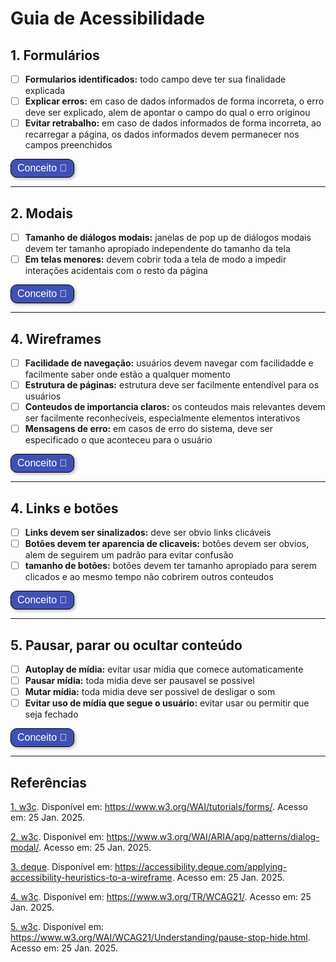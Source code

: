 # Guia de Acessibilidade 

## 1. Formulários 
- [ ] <b>Formularios identificados:</b> todo campo deve ter sua finalidade explicada
- [ ] <b>Explicar erros:</b> em caso de dados informados de forma incorreta, o erro deve ser explicado, alem de apontar o campo do qual o erro originou
- [ ] <b>Evitar retrabalho:</b> em caso de dados informados de forma incorreta, ao recarregar a página, os dados informados devem permanecer nos campos preenchidos

<style>
  .botao-conceito {
    border: 1px solid black;
    padding: 5px 10px;
    border-radius: 10px;
    background-color: #4051B5;
    color: white;
    font-size: 16px;
    cursor: pointer;
    box-shadow: 2px 2px 5px rgba(0, 0, 0, 0.3);
    transition: background-color 0.3s, transform 0.3s;
  }
  .botao-conceito:hover {
    background-color: #0056b3;
    transform: scale(1.05);
  }
</style>

<button title="Conceito formulários" class="botao-conceito" onclick="let el = document.getElementById('formulários'); el.style.display = el.style.display === 'none' ? 'block' : 'none';">
  Conceito 📖
</button>
<div id="formulários" style="display: none;">
Forulários devem ser de facil preenchimento e, no caso de erros, devem evitar retrabalho ao maximo e explicar a todo momento para o usuário o que aconteceu. <a href="#referencia-1">[1]</a>

</div>

---

## 2. Modais  
- [ ] <b>Tamanho de diálogos modais:</b> janelas de pop up de diálogos modais devem ter tamanho apropiado independente do tamanho da tela
- [ ] <b>Em telas menores:</b> devem cobrir toda a tela de modo a impedir interações acidentais com o resto da página 

<button title="Conceito modais" class="botao-conceito" onclick="let el = document.getElementById('Modais'); el.style.display = el.style.display === 'none' ? 'block' : 'none';">
  Conceito 📖
</button>
<div id="Modais" style="display: none;">
As caixas de diálogos modais devem puxar o foco do usuario para si enquanto estiverem sendo usadas, devendo ser bloqueada a interação com o resto do site para evitar erros por parte do usuário. <a href="#referencia-2">[2]</a>
</div>

---

## 4. Wireframes 
- [ ] <b>Facilidade de navegação:</b> usuários devem navegar com facilidadde e facilmente saber onde estão a qualquer momento
- [ ] <b>Estrutura de páginas:</b> estrutura deve ser facilmente entendível para os usuários
- [ ] <b>Conteudos de importancia claros:</b> os conteudos mais relevantes devem ser facilmente reconhecíveis, especialmente elementos interativos
- [ ] <b>Mensagens de erro:</b> em casos de erro do sistema, deve ser especificado o que aconteceu para o usuário

<button title="Conceito wireframes" class="botao-conceito" onclick="let el = document.getElementById('Wireframes'); el.style.display = el.style.display === 'none' ? 'block' : 'none';">
  Conceito 📖
</button>
<div id="Wireframes" style="display: none;">
O usuário deve ser capaz de se localizar dentro da página a qualquer momento e deve ser capaz de entender a ordem dos elementos e como facilmente chegar a onde ele quer acessar. <a href="#referencia-3">[3]</a>
</div>

---

## 4. Links e botões  
- [ ] <b>Links devem ser sinalizados:</b> deve ser obvio links clicáveis
- [ ] <b>Botões devem ter aparencia de clicaveis:</b> botões devem ser obvios, alem de seguirem um padrão para evitar confusão
- [ ] <b>tamanho de botões:</b> botões devem ter tamanho apropiado para serem clicados e ao mesmo tempo não cobrirem outros conteudos

<button title="Conceito links e botões" class="botao-conceito" onclick="let el = document.getElementById('Links'); el.style.display = el.style.display === 'none' ? 'block' : 'none';">
  Conceito 📖
</button>
<div id="Links" style="display: none;">
Elementos interativos como links e botões devem ser destacados de forma sua funcionalidade estar aparente, alem de deverem ser padronizados para que o usuário sempre saiba o que esperar quando for interagir com algo. <a href="#referencia-4">[4]</a>
</div>

---

## 5. Pausar, parar ou ocultar conteúdo
- [ ] <b>Autoplay de mídia:</b> evitar usar mídia que comece automaticamente
- [ ] <b>Pausar mídia:</b> toda midia deve ser pausavel se possivel
- [ ] <b>Mutar mídia:</b> toda midia deve ser possivel de desligar o som
- [ ] <b>Evitar uso de mídia que segue o usuário:</b> evitar usar ou permitir que seja fechado

<button title="Conceito pausar, parar ou ocultar conteúdo" class="botao-conceito" onclick="let el = document.getElementById('Pausar'); el.style.display = el.style.display === 'none' ? 'block' : 'none';">
  Conceito 📖
</button>
<div id="Pausar" style="display: none;">
Midias devem ser possiveis de desligar para evitar cansaço e sobreccarregamento sensorial, expecialmente para pessoas com problemas sensoriais e neurologicos, que são mais vulneraveis a isso. <a href="#referencia-5">[5]</a>
</div>

---

## Referências 

<a id="referencia-1" href="https://www.w3.org/WAI/tutorials/forms/" target="_blank">1. w3c</a>. Disponível em: https://www.w3.org/WAI/tutorials/forms/. Acesso em: 25 Jan. 2025.

<a id="referencia-2" href="https://www.w3.org/WAI/ARIA/apg/patterns/dialog-modal/" target="_blank">2. w3c</a>. Disponível em: https://www.w3.org/WAI/ARIA/apg/patterns/dialog-modal/. Acesso em: 25 Jan. 2025.

<a id="referencia-3" href="https://accessibility.deque.com/applying-accessibility-heuristics-to-a-wireframe" target="_blank">3. deque</a>. Disponível em: https://accessibility.deque.com/applying-accessibility-heuristics-to-a-wireframe. Acesso em: 25 Jan. 2025.

<a id="referencia-4" href="https://www.w3.org/TR/WCAG21/" target="_blank">4. w3c</a>. Disponível em: https://www.w3.org/TR/WCAG21/. Acesso em: 25 Jan. 2025.

<a id="referencia-5" href="https://www.w3.org/WAI/WCAG21/Understanding/pause-stop-hide.html" target="_blank">5. w3c</a>. Disponível em: https://www.w3.org/WAI/WCAG21/Understanding/pause-stop-hide.html. Acesso em: 25 Jan. 2025.